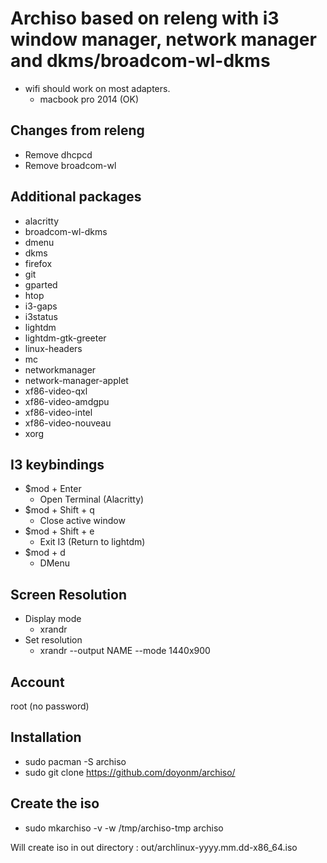 # Archiso based on releng with i3 window manager, network manager and dkms/broadcom-wl-dkms

- wifi should work on most adapters.
  - macbook pro 2014 (OK)

## Changes from releng

- Remove dhcpcd
- Remove broadcom-wl

## Additional packages

- alacritty
- broadcom-wl-dkms
- dmenu
- dkms
- firefox
- git
- gparted
- htop
- i3-gaps
- i3status
- lightdm
- lightdm-gtk-greeter
- linux-headers
- mc
- networkmanager
- network-manager-applet
- xf86-video-qxl
- xf86-video-amdgpu
- xf86-video-intel
- xf86-video-nouveau
- xorg

## I3 keybindings

- $mod + Enter  
  - Open Terminal (Alacritty)
- $mod + Shift + q        
  - Close active window
- $mod + Shift + e        
  - Exit I3 (Return to lightdm)
- $mod + d        
  - DMenu
  
## Screen Resolution

  - Display mode
    - xrandr
  - Set resolution
    - xrandr --output NAME --mode 1440x900

## Account 

root (no password)
  
## Installation
  - sudo pacman -S archiso
  - sudo git clone https://github.com/doyonm/archiso/
  
## Create the iso 
  - sudo mkarchiso -v -w /tmp/archiso-tmp archiso 
  
  Will create iso in out directory :
  out/archlinux-yyyy.mm.dd-x86_64.iso
  
  
